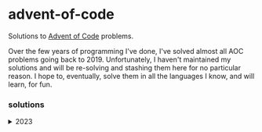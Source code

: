 # advent-of-code

Solutions to [Advent of Code](https://adventofcode.com/) problems.

Over the few years of programming I've done, I've solved almost all AOC problems going back to 2019. Unfortunately, I haven't maintained my solutions and will be re-solving and stashing them here for no particular reason. I hope to, eventually, solve them in all the languages I know, and will learn, for fun.

### solutions

<details>
<summary>2023</summary>

| month | c | c++ | python |
| --- | --- | --- | --- |
| 01 | [✔️](2023/01/c) | - | - |
| 02 | [✔️](2023/02/c) | - | - |
| 03 | [✔️](2023/03/c) | - | - |
| 04 | - | - | [✔️](2023/04/python) |
| 08 | - | - | [✔️](2023/08/python) |
| 13 | - | [✔️](2023/13/cpp) | - |
| 14 | - | [✔️](2023/14/cpp) | - |
| 15 | [✔️](2023/15/c) | [✔️](2023/15/cpp) | - |
| 16 | - | [✔️](2023/16/cpp) | - |
| 17 | - | [✔️](2023/17/cpp) | - |
| 18 | - | [✔️](2023/18/cpp) | - |

</details>
